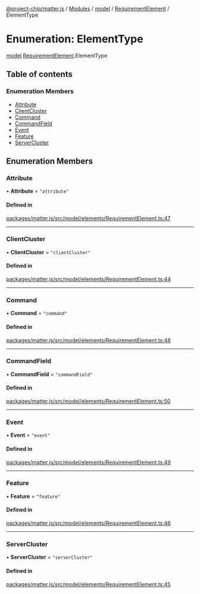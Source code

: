 [@project-chip/matter.js](../README.md) / [Modules](../modules.md) / [model](../modules/model.md) / [RequirementElement](../modules/model.RequirementElement.md) / ElementType

# Enumeration: ElementType

[model](../modules/model.md).[RequirementElement](../modules/model.RequirementElement.md).ElementType

## Table of contents

### Enumeration Members

- [Attribute](model.RequirementElement.ElementType.md#attribute)
- [ClientCluster](model.RequirementElement.ElementType.md#clientcluster)
- [Command](model.RequirementElement.ElementType.md#command)
- [CommandField](model.RequirementElement.ElementType.md#commandfield)
- [Event](model.RequirementElement.ElementType.md#event)
- [Feature](model.RequirementElement.ElementType.md#feature)
- [ServerCluster](model.RequirementElement.ElementType.md#servercluster)

## Enumeration Members

### Attribute

• **Attribute** = ``"attribute"``

#### Defined in

[packages/matter.js/src/model/elements/RequirementElement.ts:47](https://github.com/project-chip/matter.js/blob/558e12c94a201592c28c7bc0743705360b3e5ca6/packages/matter.js/src/model/elements/RequirementElement.ts#L47)

___

### ClientCluster

• **ClientCluster** = ``"clientCluster"``

#### Defined in

[packages/matter.js/src/model/elements/RequirementElement.ts:44](https://github.com/project-chip/matter.js/blob/558e12c94a201592c28c7bc0743705360b3e5ca6/packages/matter.js/src/model/elements/RequirementElement.ts#L44)

___

### Command

• **Command** = ``"command"``

#### Defined in

[packages/matter.js/src/model/elements/RequirementElement.ts:48](https://github.com/project-chip/matter.js/blob/558e12c94a201592c28c7bc0743705360b3e5ca6/packages/matter.js/src/model/elements/RequirementElement.ts#L48)

___

### CommandField

• **CommandField** = ``"commandField"``

#### Defined in

[packages/matter.js/src/model/elements/RequirementElement.ts:50](https://github.com/project-chip/matter.js/blob/558e12c94a201592c28c7bc0743705360b3e5ca6/packages/matter.js/src/model/elements/RequirementElement.ts#L50)

___

### Event

• **Event** = ``"event"``

#### Defined in

[packages/matter.js/src/model/elements/RequirementElement.ts:49](https://github.com/project-chip/matter.js/blob/558e12c94a201592c28c7bc0743705360b3e5ca6/packages/matter.js/src/model/elements/RequirementElement.ts#L49)

___

### Feature

• **Feature** = ``"feature"``

#### Defined in

[packages/matter.js/src/model/elements/RequirementElement.ts:46](https://github.com/project-chip/matter.js/blob/558e12c94a201592c28c7bc0743705360b3e5ca6/packages/matter.js/src/model/elements/RequirementElement.ts#L46)

___

### ServerCluster

• **ServerCluster** = ``"serverCluster"``

#### Defined in

[packages/matter.js/src/model/elements/RequirementElement.ts:45](https://github.com/project-chip/matter.js/blob/558e12c94a201592c28c7bc0743705360b3e5ca6/packages/matter.js/src/model/elements/RequirementElement.ts#L45)

